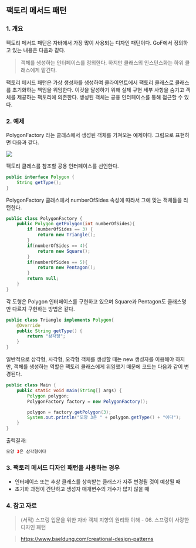 ## 팩토리 메서드 패턴

### 1. 개요

팩토리 메서드 패턴은 자바에서 가장 많이 사용되는 디자인 패턴이다.
GoF에서 정의하고 있는 내용은 다음과 같다.

> 객체를 생성하는 인터페이스를 정의한다. 하지만 클래스의 인스턴스화는 하위 클래스에게 맡긴다.

팩토리 메서드 패턴은 가상 생성자를 생성하여 클라이언트에서 팩토리 클래스로 클래스를 초기화하는 책임을 위임한다.
이것을 달성하기 위해 실제 구현 세부 사항을 숨기고 객체를 제공하는 팩토리에 의존한다.
생성된 객체는 공용 인터페이스를 통해 접근할 수 있다.

### 2. 예제

PolygonFactory 라는 클래스에서 생성된 객체를 가져오는 예제이다.
그림으로 표현하면 다음과 같다.

![](https://www.baeldung.com/wp-content/uploads/2017/11/Factory_Method_Design_Pattern.png)

팩토리 클레스를 참조할 공용 인터페이스를 선언한다.

```java
public interface Polygon {
    String getType();
}
```

PolygonFactory 클래스에서 numberOfSides 속성에 따라서 그에 맞는 객체들을 리턴한다.

```java
public class PolygonFactory {
    public Polygon getPolygon(int numberOfSides){
        if (numberOfSides == 3) {
            return new Triangle();
        }
        if(numberOfSides == 4){
            return new Square();
        }
        if(numberOfSides == 5){
            return new Pentagon();
        }
        return null;
    }
}
```

각 도형은 Polygon 인터페이스를 구현하고 있으며 Square과 Pentagon도 클래스명만 다르지 구현하는 방법은 같다.

```java
public class Triangle implements Polygon{
    @Override
    public String getType() {
        return "삼각형";
    }
}
```

일반적으로 삼각형, 사각형, 오각형 객체를 생성할 때는 new 생성자를 이용해야 하지만,
객체를 생성하는 역할은 팩토리 클래스에게 위임했기 때문에 코드는 다음과 같이 변경된다.

```java
public class Main {
    public static void main(String[] args) {
        Polygon polygon;
        PolygonFactory factory = new PolygonFactory();

        polygon = factory.getPolygon(3);
        System.out.println("모양 3은 " + polygon.getType() + "이다");
    }
}
```

출력결과:
```java
모양 3은 삼각형이다
```

### 3. 팩토리 메서드 디자인 패턴을 사용하는 경우

- 인터페이스 또는 추상 클래스를 상속받는 클래스가 자주 변경될 것이 예상될 때
- 초기화 과정이 간단하고 생성자 매개변수의 개수가 많지 않을 때


### 4. 참고 자료

> (서적) 스프링 입문을 위한 자바 객체 지향의 원리와 이해 - 06. 스프링이 사랑한 디자인 패턴

> https://www.baeldung.com/creational-design-patterns